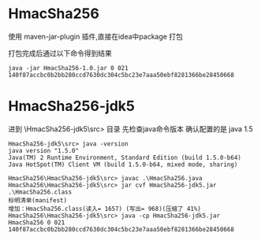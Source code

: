 # HmacSha256
使用 maven-jar-plugin 插件,直接在idea中package 打包

打包完成后通过以下命令得到结果
``` shell
java -jar HmacSha256-1.0.jar 0 021
140f87accbc0b2bb280ccd7630dc304c5bc23e7aaa50ebf8281366be28450668
```


# HmacSha256-jdk5
进到 \HmacSha256-jdk5\src> 目录
先检查java命令版本 确认配置的是 java 1.5
``` shell
HmacSha256-jdk5\src> java -version
java version "1.5.0"
Java(TM) 2 Runtime Environment, Standard Edition (build 1.5.0-b64)
Java HotSpot(TM) Client VM (build 1.5.0-b64, mixed mode, sharing)

HmacSha256\HmacSha256-jdk5\src> javac .\HmacSha256.java
HmacSha256\HmacSha256-jdk5\src> jar cvf HmacSha256-jdk5.jar .\HmacSha256.class
标明清单(manifest)
增加：HmacSha256.class(读入= 1657) (写出= 968)(压缩了 41%)
HmacSha256\HmacSha256-jdk5\src> java -cp HmacSha256-jdk5.jar HmacSha256 0 021
140f87accbc0b2bb280ccd7630dc304c5bc23e7aaa50ebf8281366be28450668
```